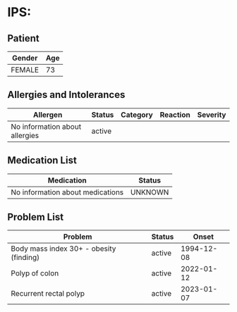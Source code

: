# IPS:

## Patient

|Gender|Age|
|---|---|
|FEMALE|73|

## Allergies and Intolerances

|Allergen|Status|Category|Reaction|Severity|
|---|---|---|---|---|
|No information about allergies|active||||

## Medication List

|Medication|Status|
|---|---|
|No information about medications|UNKNOWN|

## Problem List

|Problem|Status|Onset|
|---|---|---|
|Body mass index 30+ - obesity (finding)|active|1994-12-08|
|Polyp of colon|active|2022-01-12|
|Recurrent rectal polyp|active|2023-01-07|
